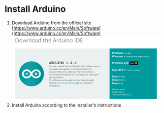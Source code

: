 
# Install Arduino

1. Download Arduino from the official site
[https://www.arduino.cc/en/Main/Software](https://www.arduino.cc/en/Main/Software)
![](img/arduino-download.png)
1. Install Arduino according to the installer's instructions
